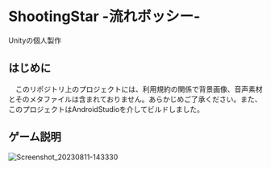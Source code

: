 # ShootingStar -流れボッシー-
Unityの個人製作

## はじめに
　このリポジトリ上のプロジェクトには、利用規約の関係で背景画像、音声素材とそのメタファイルは含まれておりません。あらかじめご了承ください。また、このプロジェクトはAndroidStudioを介してビルドしました。

## ゲーム説明
![Screenshot_20230811-143330](https://github.com/SamuraiOH/ShootingStar/assets/92005492/45db09f1-ed30-4f40-be48-510309dfd2a4)


